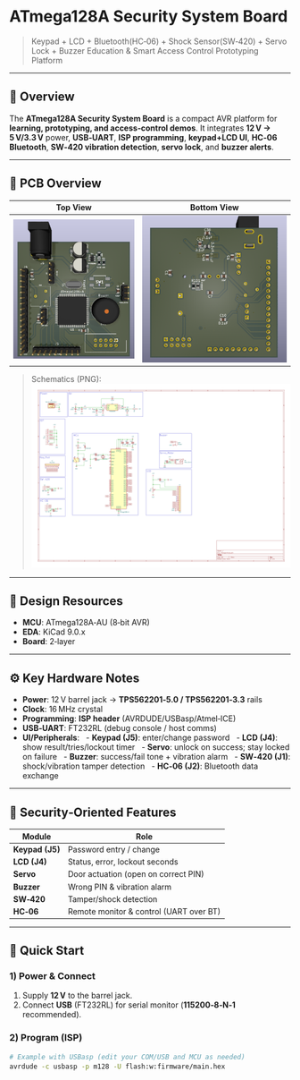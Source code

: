 # ATmega128A Security System Board

> Keypad + LCD + Bluetooth(HC‑06) + Shock Sensor(SW‑420) + Servo Lock + Buzzer
> Education & Smart Access Control Prototyping Platform

---

## 🔎 Overview
The **ATmega128A Security System Board** is a compact AVR platform for **learning, prototyping, and access‑control demos**.
It integrates **12 V → 5 V/3.3 V** power, **USB‑UART**, **ISP programming**, **keypad+LCD UI**, **HC‑06 Bluetooth**, **SW‑420 vibration detection**, **servo lock**, and **buzzer alerts**.

---

## 📸 PCB Overview
| Top View | Bottom View |
|----------|-------------|
| ![Top](docs/images/Atmega128-F.png) | ![Bottom](docs/images/Atmega128-B.png) |

> Schematics (PNG): ![Schematic](docs/images/Atmega.png)

---

## 📑 Design Resources
- **MCU**: ATmega128A‑AU (8‑bit AVR)
- **EDA**: KiCad 9.0.x
- **Board**: 2‑layer

---

## ⚙️ Key Hardware Notes
- **Power**: 12 V barrel jack → **TPS562201‑5.0 / TPS562201‑3.3** rails
- **Clock**: 16 MHz crystal
- **Programming**: **ISP header** (AVRDUDE/USBasp/Atmel‑ICE)
- **USB‑UART**: FT232RL (debug console / host comms)
- **UI/Peripherals**:
  - **Keypad (J5)**: enter/change password
  - **LCD (J4)**: show result/tries/lockout timer
  - **Servo**: unlock on success; stay locked on failure
  - **Buzzer**: success/fail tone + vibration alarm
  - **SW‑420 (J1)**: shock/vibration tamper detection
  - **HC‑06 (J2)**: Bluetooth data exchange

---

## 🔐 Security‑Oriented Features
| Module | Role |
|---|---|
| **Keypad (J5)** | Password entry / change |
| **LCD (J4)** | Status, error, lockout seconds |
| **Servo** | Door actuation (open on correct PIN) |
| **Buzzer** | Wrong PIN & vibration alarm |
| **SW‑420** | Tamper/shock detection |
| **HC‑06** | Remote monitor & control (UART over BT) |

---

## 🚀 Quick Start

### 1) Power & Connect
1. Supply **12 V** to the barrel jack.
2. Connect **USB** (FT232RL) for serial monitor (**115200‑8‑N‑1** recommended).

### 2) Program (ISP)
```bash
# Example with USBasp (edit your COM/USB and MCU as needed)
avrdude -c usbasp -p m128 -U flash:w:firmware/main.hex
